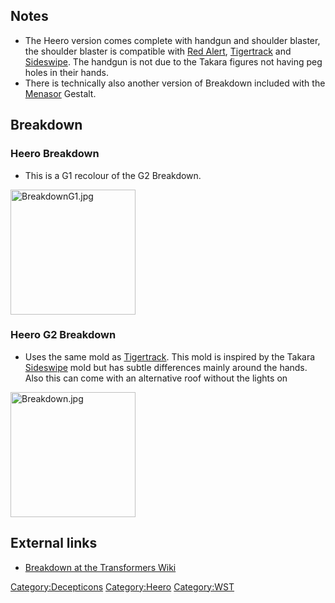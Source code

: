 Notes
-----

-   The Heero version comes complete with handgun and shoulder blaster, the shoulder blaster is compatible with [Red Alert](Red_Alert "wikilink"), [Tigertrack](Tigertrack "wikilink") and [Sideswipe](Sideswipe "wikilink"). The handgun is not due to the Takara figures not having peg holes in their hands.
-   There is technically also another version of Breakdown included with the [Menasor](Menasor "wikilink") Gestalt.

Breakdown
---------

### Heero Breakdown

-   This is a G1 recolour of the G2 Breakdown.

<img src="BreakdownG1.jpg" title="fig:BreakdownG1.jpg" alt="BreakdownG1.jpg" width="200" />

### Heero G2 Breakdown

-   Uses the same mold as [Tigertrack](Tigertrack "wikilink"). This mold is inspired by the Takara [Sideswipe](Sideswipe "wikilink") mold but has subtle differences mainly around the hands. Also this can come with an alternative roof without the lights on

<img src="Breakdown.jpg" title="fig:Breakdown.jpg" alt="Breakdown.jpg" width="200" />

External links
--------------

-   [Breakdown at the Transformers Wiki](http://tfwiki.net/wiki/Breakdown)

<Category:Decepticons> <Category:Heero> <Category:WST>